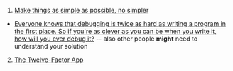 
1. [Make things as simple as possible, no simpler](http://c2.com/cgi/wiki?EinsteinPrinciple)

  * [Everyone knows that debugging is twice as hard as writing a program in the first place. So if you're as clever as you can be when you write it, how will you ever debug it?](http://www.linusakesson.net/programming/kernighans-lever/) -- also other people **might** need to understand your solution

2. [The Twelve-Factor App](http://12factor.net/)

